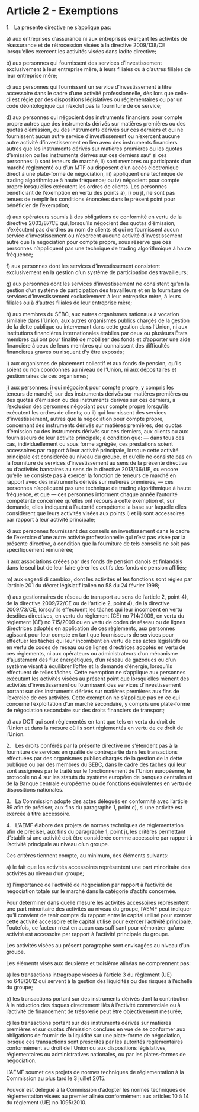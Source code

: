 # Article 2 - Exemptions


1.   La présente directive ne s’applique pas:

a) aux entreprises d’assurance ni aux entreprises exerçant les activités de réassurance et de rétrocession visées à la directive 2009/138/CE lorsqu’elles exercent les activités visées dans ladite directive;

b) aux personnes qui fournissent des services d’investissement exclusivement à leur entreprise mère, à leurs filiales ou à d’autres filiales de leur entreprise mère;

c) aux personnes qui fournissent un service d’investissement à titre accessoire dans le cadre d’une activité professionnelle, dès lors que celle-ci est régie par des dispositions législatives ou réglementaires ou par un code déontologique qui n’exclut pas la fourniture de ce service;

d) aux personnes qui négocient des instruments financiers pour compte propre autres que des instruments dérivés sur matières premières ou des quotas d’émission, ou des instruments dérivés sur ces derniers et qui ne fournissent aucun autre service d’investissement ou n’exercent aucune autre activité d’investissement en lien avec des instruments financiers autres que les instruments dérivés sur matières premières ou les quotas d’émission ou les instruments dérivés sur ces derniers sauf si ces personnes: i) sont teneurs de marché, ii) sont membres ou participants d’un marché réglementé ou d’un MTF ou disposent d’un accès électronique direct à une plate-forme de négociation, iii) appliquent une technique de trading algorithmique à haute fréquence; ou iv) négocient pour compte propre lorsqu’elles exécutent les ordres de clients. Les personnes bénéficiant de l’exemption en vertu des points a), i) ou j), ne sont pas tenues de remplir les conditions énoncées dans le présent point pour bénéficier de l’exemption;

e) aux opérateurs soumis à des obligations de conformité en vertu de la directive 2003/87/CE qui, lorsqu’ils négocient des quotas d’émission, n’exécutent pas d’ordres au nom de clients et qui ne fournissent aucun service d’investissement ou n’exercent aucune activité d’investissement autre que la négociation pour compte propre, sous réserve que ces personnes n’appliquent pas une technique de trading algorithmique à haute fréquence;

f) aux personnes dont les services d’investissement consistent exclusivement en la gestion d’un système de participation des travailleurs;

g) aux personnes dont les services d’investissement ne consistent qu’en la gestion d’un système de participation des travailleurs et en la fourniture de services d’investissement exclusivement à leur entreprise mère, à leurs filiales ou à d’autres filiales de leur entreprise mère;

h) aux membres du SEBC, aux autres organismes nationaux à vocation similaire dans l’Union, aux autres organismes publics chargés de la gestion de la dette publique ou intervenant dans cette gestion dans l’Union, ni aux institutions financières internationales établies par deux ou plusieurs États membres qui ont pour finalité de mobiliser des fonds et d’apporter une aide financière à ceux de leurs membres qui connaissent des difficultés financières graves ou risquent d’y être exposés;

i) aux organismes de placement collectif et aux fonds de pension, qu’ils soient ou non coordonnés au niveau de l’Union, ni aux dépositaires et gestionnaires de ces organismes;

j) aux personnes: i) qui négocient pour compte propre, y compris les teneurs de marché, sur des instruments dérivés sur matières premières ou des quotas d’émission ou des instruments dérivés sur ces derniers, à l’exclusion des personnes négociant pour compte propre lorsqu’ils exécutent les ordres de clients; ou ii) qui fournissent des services d’investissement, autres que la négociation pour compte propre, concernant des instruments dérivés sur matières premières, des quotas d’émission ou des instruments dérivés sur ces derniers, aux clients ou aux fournisseurs de leur activité principale; à condition que: — dans tous ces cas, individuellement ou sous forme agrégée, ces prestations soient accessoires par rapport à leur activité principale, lorsque cette activité principale est considérée au niveau du groupe, et qu’elle ne consiste pas en la fourniture de services d’investissement au sens de la présente directive ou d’activités bancaires au sens de la directive 2013/36/UE, ou encore qu’elle ne consiste pas à exercer la fonction de teneurs de marché en rapport avec des instruments dérivés sur matières premières, — ces personnes n’appliquent pas une technique de trading algorithmique à haute fréquence, et que — ces personnes informent chaque année l’autorité compétente concernée qu’elles ont recours à cette exemption et, sur demande, elles indiquent à l’autorité compétente la base sur laquelle elles considèrent que leurs activités visées aux points i) et ii) sont accessoires par rapport à leur activité principale;

k) aux personnes fournissant des conseils en investissement dans le cadre de l’exercice d’une autre activité professionnelle qui n’est pas visée par la présente directive, à condition que la fourniture de tels conseils ne soit pas spécifiquement rémunérée;

l) aux associations créées par des fonds de pension danois et finlandais dans le seul but de leur faire gérer les actifs des fonds de pension affiliés;

m) aux «agenti di cambio», dont les activités et les fonctions sont régies par l’article 201 du décret législatif italien no 58 du 24 février 1998;

n) aux gestionnaires de réseau de transport au sens de l’article 2, point 4), de la directive 2009/72/CE ou de l’article 2, point 4), de la directive 2009/73/CE, lorsqu’ils effectuent les tâches qui leur incombent en vertu desdites directives, en vertu du règlement (CE) no 714/2009, en vertu du règlement (CE) no 715/2009 ou en vertu de codes de réseau ou de lignes directrices adoptés en application de ces règlements, aux personnes agissant pour leur compte en tant que fournisseurs de services pour effectuer les tâches qui leur incombent en vertu de ces actes législatifs ou en vertu de codes de réseau ou de lignes directrices adoptés en vertu de ces règlements, ni aux opérateurs ou administrateurs d’un mécanisme d’ajustement des flux énergétiques, d’un réseau de gazoducs ou d’un système visant à équilibrer l’offre et la demande d’énergie, lorsqu’ils effectuent de telles tâches. Cette exemption ne s’applique aux personnes exécutant les activités visées au présent point que lorsqu’elles mènent des activités d’investissement ou fournissent des services d’investissement portant sur des instruments dérivés sur matières premières aux fins de l’exercice de ces activités. Cette exemption ne s’applique pas en ce qui concerne l’exploitation d’un marché secondaire, y compris une plate-forme de négociation secondaire sur des droits financiers de transport;

o) aux DCT qui sont réglementés en tant que tels en vertu du droit de l’Union et dans la mesure où ils sont réglementés en vertu de ce droit de l’Union.

2.   Les droits conférés par la présente directive ne s’étendent pas à la fourniture de services en qualité de contrepartie dans les transactions effectuées par des organismes publics chargés de la gestion de la dette publique ou par des membres du SEBC, dans le cadre des tâches qui leur sont assignées par le traité sur le fonctionnement de l’Union européenne, le protocole no 4 sur les statuts du système européen de banques centrales et de la Banque centrale européenne ou de fonctions équivalentes en vertu de dispositions nationales.

3.   La Commission adopte des actes délégués en conformité avec l’article 89 afin de préciser, aux fins du paragraphe 1, point c), si une activité est exercée à titre accessoire.

4.   L’AEMF élabore des projets de normes techniques de réglementation afin de préciser, aux fins du paragraphe 1, point j), les critères permettant d’établir si une activité doit être considérée comme accessoire par rapport à l’activité principale au niveau d’un groupe.

Ces critères tiennent compte, au minimum, des éléments suivants:

a) le fait que les activités accessoires représentent une part minoritaire des activités au niveau d’un groupe;

b) l’importance de l’activité de négociation par rapport à l’activité de négociation totale sur le marché dans la catégorie d’actifs concernée.

Pour déterminer dans quelle mesure les activités accessoires représentent une part minoritaire des activités au niveau du groupe, l’AEMF peut indiquer qu’il convient de tenir compte du rapport entre le capital utilisé pour exercer cette activité accessoire et le capital utilisé pour exercer l’activité principale. Toutefois, ce facteur n’est en aucun cas suffisant pour démontrer qu’une activité est accessoire par rapport à l’activité principale du groupe.

Les activités visées au présent paragraphe sont envisagées au niveau d’un groupe.

Les éléments visés aux deuxième et troisième alinéas ne comprennent pas:

a) les transactions intragroupe visées à l’article 3 du règlement (UE) no 648/2012 qui servent à la gestion des liquidités ou des risques à l’échelle du groupe;

b) les transactions portant sur des instruments dérivés dont la contribution à la réduction des risques directement liés à l’activité commerciale ou à l’activité de financement de trésorerie peut être objectivement mesurée;

c) les transactions portant sur des instruments dérivés sur matières premières et sur quotas d’émission conclues en vue de se conformer aux obligations de fournir de la liquidité sur une plate-forme de négociation, lorsque ces transactions sont prescrites par les autorités réglementaires conformément au droit de l’Union ou aux dispositions législatives, réglementaires ou administratives nationales, ou par les plates-formes de négociation.

L’AEMF soumet ces projets de normes techniques de réglementation à la Commission au plus tard le 3 juillet 2015.

Pouvoir est délégué à la Commission d’adopter les normes techniques de réglementation visées au premier alinéa conformément aux articles 10 à 14 du règlement (UE) no 1095/2010.
